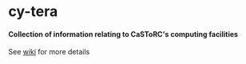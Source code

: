# cy-tera
#### Collection of information relating to CaSToRC's computing facilities
See [wiki](../../wiki) for more details 
